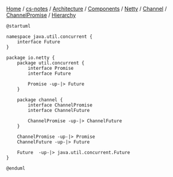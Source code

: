 [Home](https://mengxianbin.github.io) /
[cs-notes](https://mengxianbin.github.io/cs-notes/site) /
[Architecture](https://mengxianbin.github.io/cs-notes/site/Architecture) /
[Components](https://mengxianbin.github.io/cs-notes/site/Architecture/Components) /
[Netty](https://mengxianbin.github.io/cs-notes/site/Architecture/Components/Netty) /
[Channel](https://mengxianbin.github.io/cs-notes/site/Architecture/Components/Netty/Channel) /
[ChannelPromise](https://mengxianbin.github.io/cs-notes/site/Architecture/Components/Netty/Channel/ChannelPromise) /
[Hierarchy](https://mengxianbin.github.io/cs-notes/site/Architecture/Components/Netty/Channel/ChannelPromise/Hierarchy)

```puml
@startuml

namespace java.util.concurrent {
    interface Future
}

package io.netty {
    package util.concurrent {
        interface Promise
        interface Future

        Promise -up-|> Future
    }

    package channel {
        interface ChannelPromise
        interface ChannelFuture

        ChannelPromise -up-|> ChannelFuture
    }

    ChannelPromise -up-|> Promise
    ChannelFuture -up-|> Future

    Future  -up-|> java.util.concurrent.Future
}

@enduml
```
